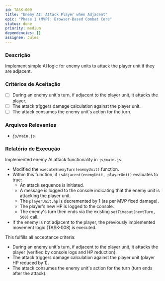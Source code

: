 ```yaml
---
id: TASK-009
title: "Enemy AI: Attack Player when Adjacent"
epic: "Phase 1 (MVP): Browser-Based Combat Core"
status: done
priority: medium
dependencies: []
assignee: Jules
---
```


### Descrição

Implement simple AI logic for enemy units to attack the player unit if they are adjacent.

### Critérios de Aceitação

- [ ] During an enemy unit's turn, if adjacent to the player unit, it attacks the player.
- [ ] The attack triggers damage calculation against the player unit.
- [ ] The attack consumes the enemy unit's action for the turn.

### Arquivos Relevantes

* `js/main.js`

### Relatório de Execução

Implemented enemy AI attack functionality in `js/main.js`.
- Modified the `executeEnemyTurn(enemyUnit)` function.
- Within this function, if `isAdjacent(enemyUnit, playerUnit)` evaluates to true:
    - An attack sequence is initiated.
    - A message is logged to the console indicating that the enemy unit is attacking the player unit.
    - The `playerUnit.hp` is decremented by 1 (as per MVP fixed damage).
    - The player's new HP is logged to the console.
    - The enemy's turn then ends via the existing `setTimeout(nextTurn, 500)` call.
- If the enemy is not adjacent to the player, the previously implemented movement logic (TASK-008) is executed.

This fulfills all acceptance criteria:
- During an enemy unit's turn, if adjacent to the player unit, it attacks the player (verified by console logs and HP reduction).
- The attack triggers damage calculation against the player unit (player HP reduced by 1).
- The attack consumes the enemy unit's action for the turn (turn ends after the attack).
